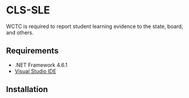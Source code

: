 # CLS-SLE
WCTC is required to report student learning evidence to the state, board, and others.

## Requirements

* .NET Framework 4.6.1
* [Visual Studio IDE](https://visualstudio.microsoft.com/)

## Installation

